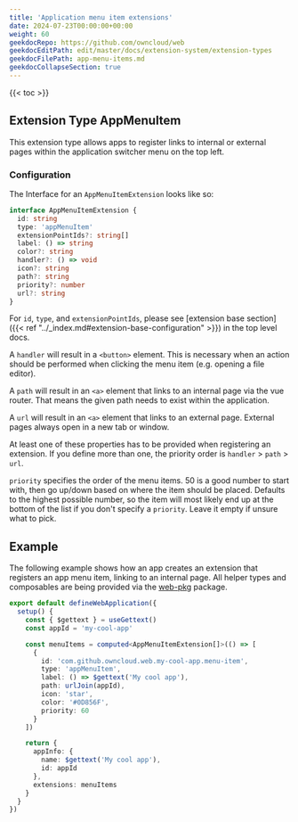 ```yaml
---
title: 'Application menu item extensions'
date: 2024-07-23T00:00:00+00:00
weight: 60
geekdocRepo: https://github.com/owncloud/web
geekdocEditPath: edit/master/docs/extension-system/extension-types
geekdocFilePath: app-menu-items.md
geekdocCollapseSection: true
---
```


{{< toc >}}

## Extension Type AppMenuItem

This extension type allows apps to register links to internal or external pages within the application switcher menu on the top left.

### Configuration

The Interface for an `AppMenuItemExtension` looks like so:

```typescript
interface AppMenuItemExtension {
  id: string
  type: 'appMenuItem'
  extensionPointIds?: string[]
  label: () => string
  color?: string
  handler?: () => void
  icon?: string
  path?: string
  priority?: number
  url?: string
}
```

For `id`, `type`, and `extensionPointIds`, please see [extension base section]({{< ref "../_index.md#extension-base-configuration" >}}) in the top level docs.

A `handler` will result in a `<button>` element. This is necessary when an action should be performed when clicking the menu item (e.g. opening a file editor).

A `path` will result in an `<a>` element that links to an internal page via the vue router. That means the given path needs to exist within the application.

A `url` will result in an `<a>` element that links to an external page. External pages always open in a new tab or window.

At least one of these properties has to be provided when registering an extension. If you define more than one, the priority order is `handler` > `path` > `url`.

`priority` specifies the order of the menu items. 50 is a good number to start with, then go up/down based on where the item should be placed. Defaults to the highest possible number, so the item will most likely end up at the bottom of the list if you don't specify a `priority`. Leave it empty if unsure what to pick.

## Example

The following example shows how an app creates an extension that registers an app menu item, linking to an internal page. All helper types and composables are being provided via the [web-pkg](https://github.com/owncloud/web/tree/master/packages/web-pkg) package.

```typescript
export default defineWebApplication({
  setup() {
    const { $gettext } = useGettext()
    const appId = 'my-cool-app'

    const menuItems = computed<AppMenuItemExtension[]>(() => [
      {
        id: 'com.github.owncloud.web.my-cool-app.menu-item',
        type: 'appMenuItem',
        label: () => $gettext('My cool app'),
        path: urlJoin(appId),
        icon: 'star',
        color: '#0D856F',
        priority: 60
      }
    ])

    return {
      appInfo: {
        name: $gettext('My cool app'),
        id: appId
      },
      extensions: menuItems
    }
  }
})
```
